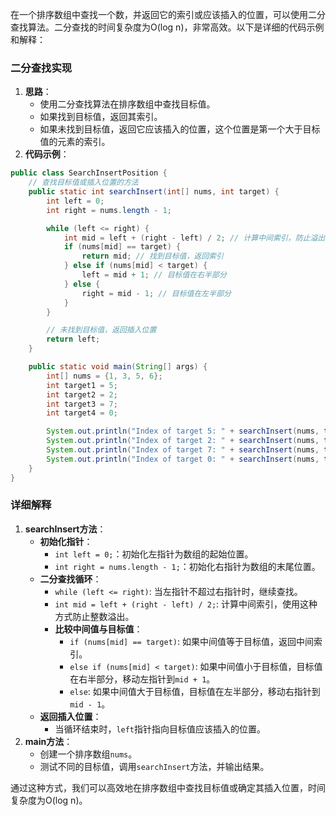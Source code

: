 在一个排序数组中查找一个数，并返回它的索引或应该插入的位置，可以使用二分查找算法。二分查找的时间复杂度为O(log n)，非常高效。以下是详细的代码示例和解释：

### 二分查找实现
1. **思路**：
    - 使用二分查找算法在排序数组中查找目标值。
    - 如果找到目标值，返回其索引。
    - 如果未找到目标值，返回它应该插入的位置，这个位置是第一个大于目标值的元素的索引。
2. **代码示例**：

```java
public class SearchInsertPosition {  
    // 查找目标值或插入位置的方法  
    public static int searchInsert(int[] nums, int target) {  
        int left = 0;  
        int right = nums.length - 1;  

        while (left <= right) {  
            int mid = left + (right - left) / 2; // 计算中间索引，防止溢出  
            if (nums[mid] == target) {  
                return mid; // 找到目标值，返回索引  
            } else if (nums[mid] < target) {  
                left = mid + 1; // 目标值在右半部分  
            } else {  
                right = mid - 1; // 目标值在左半部分  
            }  
        }  

        // 未找到目标值，返回插入位置  
        return left;  
    }  

    public static void main(String[] args) {  
        int[] nums = {1, 3, 5, 6};  
        int target1 = 5;  
        int target2 = 2;  
        int target3 = 7;  
        int target4 = 0;  

        System.out.println("Index of target 5: " + searchInsert(nums, target1)); // 输出 2  
        System.out.println("Index of target 2: " + searchInsert(nums, target2)); // 输出 1  
        System.out.println("Index of target 7: " + searchInsert(nums, target3)); // 输出 4  
        System.out.println("Index of target 0: " + searchInsert(nums, target4)); // 输出 0  
    }  
}
```

### 详细解释
1. **searchInsert方法**：
    - **初始化指针**：
        * `int left = 0;`：初始化左指针为数组的起始位置。
        * `int right = nums.length - 1;`：初始化右指针为数组的末尾位置。
    - **二分查找循环**：
        * `while (left <= right)`: 当左指针不超过右指针时，继续查找。
        * `int mid = left + (right - left) / 2;`: 计算中间索引，使用这种方式防止整数溢出。
        * **比较中间值与目标值**：
            + `if (nums[mid] == target)`: 如果中间值等于目标值，返回中间索引。
            + `else if (nums[mid] < target)`: 如果中间值小于目标值，目标值在右半部分，移动左指针到`mid + 1`。
            + `else`: 如果中间值大于目标值，目标值在左半部分，移动右指针到`mid - 1`。
    - **返回插入位置**：
        * 当循环结束时，`left`指针指向目标值应该插入的位置。
2. **main方法**：
    - 创建一个排序数组`nums`。
    - 测试不同的目标值，调用`searchInsert`方法，并输出结果。

通过这种方式，我们可以高效地在排序数组中查找目标值或确定其插入位置，时间复杂度为O(log n)。

